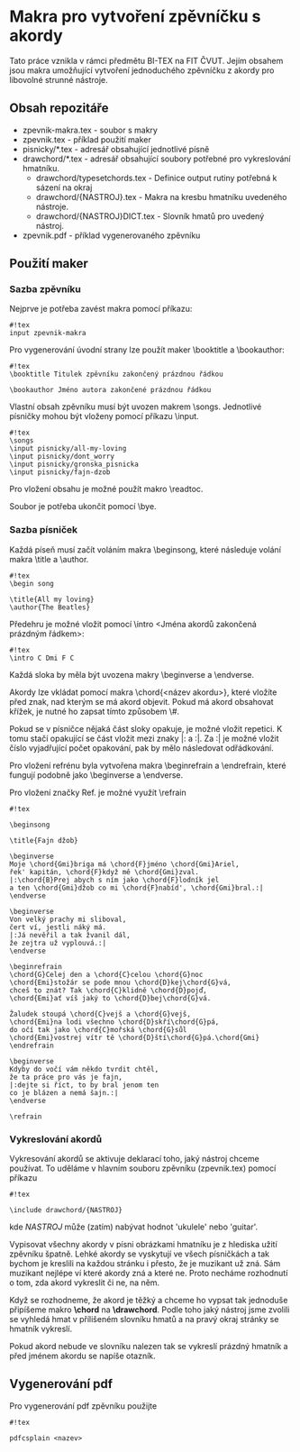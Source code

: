 # Makra pro vytvoření zpěvníčku s akordy #

Tato práce vznikla v rámci předmětu BI-TEX na FIT ČVUT. Jejím obsahem jsou makra umožňující vytvoření jednoduchého zpěvníčku z akordy pro libovolné strunné nástroje.

## Obsah repozitáře ##

* zpevnik-makra.tex - soubor s makry
* zpevnik.tex - příklad použití maker
* pisnicky/*.tex - adresář obsahující jednotlivé písně
* drawchord/*.tex - adresář obsahující soubory potřebné pro vykreslování hmatníku.
    * drawchord/typesetchords.tex - Definice output rutiny potřebná k sázení na okraj
    * drawchord/{NASTROJ}.tex - Makra na kresbu hmatníku uvedeného nástroje.
    * drawchord/{NASTROJ}DICT.tex - Slovník hmatů pro uvedený nástroj.
* zpevnik.pdf - příklad vygenerovaného zpěvníku

## Použití maker ##

### Sazba zpěvníku ###

Nejprve je potřeba zavést makra pomocí příkazu:
```
#!tex
input zpevnik-makra
```

Pro vygenerování úvodní strany lze použít maker \booktitle a \bookauthor:

```
#!tex
\booktitle Titulek zpěvníku zakončený prázdnou řádkou

\bookauthor Jméno autora zakončené prázdnou řádkou

```

Vlastní obsah zpěvníku musí být uvozen makrem \songs. Jednotlivé písničky mohou být vloženy pomocí příkazu \input.

```
#!tex
\songs
\input pisnicky/all-my-loving
\input pisnicky/dont_worry
\input pisnicky/gronska_pisnicka
\input pisnicky/fajn-dzob
```

Pro vložení obsahu je možné použít makro \readtoc.

Soubor je potřeba ukončit pomocí \bye.


### Sazba písniček ###
Každá píseň musí začít voláním makra \beginsong, které následuje volání makra \title a \author.

```
#!tex
\begin song

\title{All my loving}
\author{The Beatles}

```

Předehru je možné vložit pomocí \intro <Jména akordů zakončená prázdným řádkem>:

```
#!tex
\intro C Dmi F C

```


Každá sloka by měla být uvozena makry \beginverse a \endverse.

Akordy lze vkládat pomocí makra \chord{<název akordu>}, které vložíte před znak, nad kterým se má akord objevit. Pokud má akord obsahovat křížek, je nutné ho zapsat tímto způsobem \\#.

Pokud se v písničce nějaká část sloky opakuje, je možné vložit repetici. K tomu stačí opakující se část vložit mezi znaky |: a :|. Za :| je možné vložit číslo vyjadřující počet opakování, pak by mělo následovat odřádkování.

Pro vložení refrénu byla vytvořena makra \beginrefrain a \endrefrain, které fungují podobně jako \beginverse a \endverse.

Pro vložení značky Ref. je možné využít \refrain


```
#!tex

\beginsong

\title{Fajn džob}

\beginverse
Moje \chord{Gmi}briga má \chord{F}jméno \chord{Gmi}Ariel,
řek' kapitán, \chord{F}když mě \chord{Gmi}zval.
|:\chord{B}Prej abych s ním jako \chord{F}lodník jel
a ten \chord{Gmi}džob co mi \chord{F}nabíd', \chord{Gmi}bral.:|
\endverse

\beginverse
Von velký prachy mi sliboval,
čert ví, jestli náký má.
|:Já nevěřil a tak žvanil dál,
že zejtra už vyplouvá.:|
\endverse

\beginrefrain
\chord{G}Celej den a \chord{C}celou \chord{G}noc
\chord{Emi}stožár se pode mnou \chord{D}kej\chord{G}vá,
chceš to znát? Tak \chord{C}klidně \chord{D}pojď,
\chord{Emi}ať víš jaký to \chord{D}bej\chord{G}vá.

Žaludek stoupá \chord{C}vejš a \chord{G}vejš,
\chord{Emi}na lodi všechno \chord{D}skří\chord{G}pá,
do očí tak jako \chord{C}mořská \chord{G}sůl
\chord{Emi}vostrej vítr tě \chord{D}ští\chord{G}pá.\chord{Gmi}
\endrefrain

\beginverse
Kdyby do vočí vám někdo tvrdit chtěl,
že ta práce pro vás je fajn,
|:dejte si říct, to by bral jenom ten
co je blázen a nemá šajn.:|
\endverse

\refrain
```

### Vykreslování akordů ###
Vykresování akordů se aktivuje deklarací toho, jaký nástroj chceme používat. To uděláme v hlavním souboru zpěvníku (zpevnik.tex) pomocí příkazu

```
#!tex

\include drawchord/{NASTROJ}
```
kde *NASTROJ* může (zatím) nabývat hodnot 'ukulele' nebo 'guitar'.

Vypisovat všechny akordy v písni obrázkami hmatníku je z hlediska užití zpěvníku špatně. Lehké akordy se vyskytují ve všech písničkách a tak bychom je kreslili na každou stránku i přesto, že je muzikant už zná. Sám muzikant nejlépe ví které akordy zná a které ne. Proto necháme rozhodnutí o tom, zda akord vykreslit či ne, na něm.

Když se rozhodneme, že akord je těžký a chceme ho vypsat tak jednoduše připíšeme makro **\chord** na **\drawchord**. Podle toho jaký nástroj jsme zvolili se vyhledá hmat v přílišeném slovníku hmatů a na pravý okraj stránky se hmatník vykreslí.

Pokud akord nebude ve slovníku nalezen tak se vykreslí prázdný hmatník a před jménem akordu se napíše otazník.


## Vygenerování pdf ##
Pro vygenerování pdf zpěvníku použijte

```
#!tex

pdfcsplain <nazev>
```